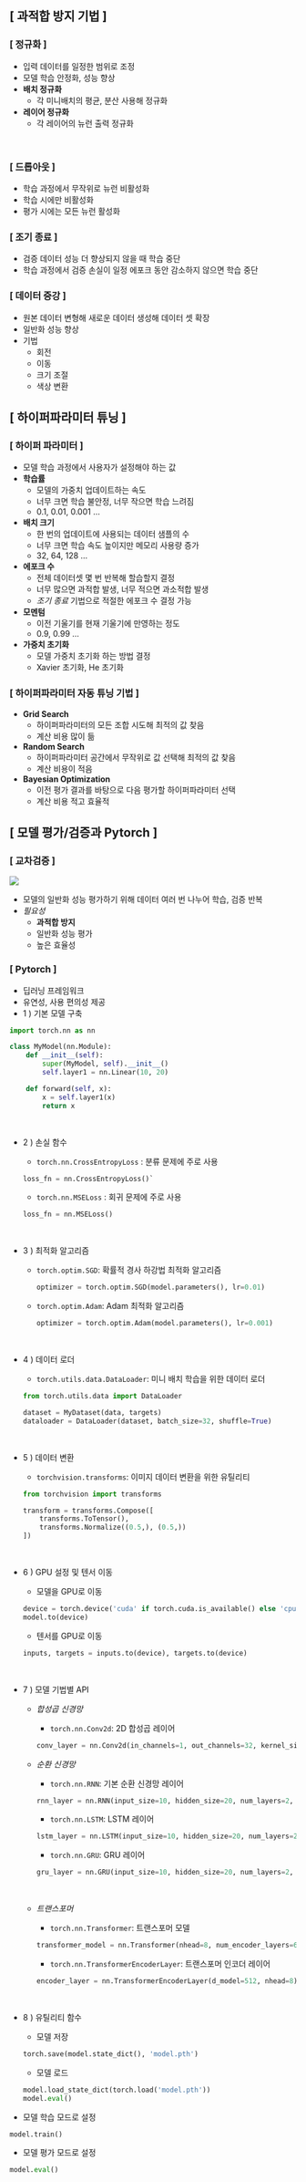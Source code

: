 ## [ 과적합 방지 기법 ]

### [ 정규화 ]

- 입력 데이터를 일정한 범위로 조정
- 모델 학습 안정화, 성능 향상
- **배치 정규화**
    - 각 미니배치의 평균, 분산 사용해 정규화
- **레이어 정규화**
    - 각 레이어의 뉴런 출력 정규화
    
&nbsp;
### [ 드롭아웃 ]

- 학습 과정에서 무작위로 뉴런 비활성화
- 학습 시에만 비활성화
- 평가 시에는 모든 뉴런 활성화
&nbsp;
### [ 조기 종료 ]

- 검증 데이터 성능 더 향상되지 않을 때 학습 중단
- 학습 과정에서 검증 손실이 일정 에포크 동안 감소하지 않으면 학습 중단
&nbsp;
### [ 데이터 증강 ]

- 원본 데이터 변형해 새로운 데이터 생성해 데이터 셋 확장
- 일반화 성능 향상
- 기법
    - 회전
    - 이동
    - 크기 조절
    - 색상 변환
&nbsp;
## [ 하이퍼파라미터 튜닝 ]

### **[ 하이퍼 파라미터 ]**

- 모델 학습 과정에서 사용자가 설정해야 하는 값
- **학습률**
    - 모델의 가중치 업데이트하는 속도
    - 너무 크면 학습 불안정, 너무 작으면 학습 느려짐
    - 0.1, 0.01, 0.001 …
- **배치 크기**
    - 한 번의 업데이트에 사용되는 데이터 샘플의 수
    - 너무 크면 학습 속도 높이지만 메모리 사용량 증가
    - 32, 64, 128 …
- **에포크 수**
    - 전체 데이터셋 몇 번 반복해 할습할지 결정
    - 너무 많으면 과적합 발생, 너무 적으면 과소적합 발생
    - *조기 종료* 기법으로 적절한 에포크 수 결정 가능
- **모멘텀**
    - 이전 기울기를 현재 기울기에 만영하는 정도
    - 0.9, 0.99 …
- **가중치 초기화**
    - 모델 가중치 초기화 하는 방법 결정
    - Xavier 초기화, He 초기화
&nbsp;
### [ 하이퍼파라미터 자동 튜닝 기법 ]

- **Grid Search**
    - 하이퍼파라미터의 모든 조합 시도해 최적의 값 찾음
    - 계산 비용 많이 듦
- **Random Search**
    - 하이퍼파라미터 공간에서 무작위로 값 선택해 최적의 값 찾음
    - 계산 비용이 적음
- **Bayesian Optimization**
    - 이전 평가 결과를 바탕으로 다음 평가할 하이퍼파라미터 선택
    - 계산 비용 적고 효율적
&nbsp;
## [ 모델 평가/검증과 Pytorch ]

### [ 교차검증 ]

![](https://velog.velcdn.com/images/yejingksdpwls/post/e27c2e81-6146-4cd7-909a-b3ffbddfbfd6/image.png)


- 모델의 일반화 성능 평가하기 위해 데이터 여러 번 나누어 학습, 검증 반복
- *필요성*
    - **과적합 방지**
    - 일반화 성능 평가
    - 높은 효율성
&nbsp;
### [ Pytorch ]

- 딥러닝 프레임워크
- 유연성, 사용 편의성 제공
- 1 ) 기본 모델 구축

```python
import torch.nn as nn

class MyModel(nn.Module):
    def __init__(self):
        super(MyModel, self).__init__()
        self.layer1 = nn.Linear(10, 20)

    def forward(self, x):
        x = self.layer1(x)
        return x
```
&nbsp;
- 2 ) 손실 함수
    - `torch.nn.CrossEntropyLoss` : 분류 문제에 주로 사용
    
    ```python
    loss_fn = nn.CrossEntropyLoss()`
    ```
    
    - `torch.nn.MSELoss` : 회귀 문제에 주로 사용
    
    ```python
    loss_fn = nn.MSELoss()
    ```
    &nbsp;
- 3 ) 최적화 알고리즘
    - `torch.optim.SGD`: 확률적 경사 하강법 최적화 알고리즘
        
        ```python
        optimizer = torch.optim.SGD(model.parameters(), lr=0.01)
        ```
        
    - `torch.optim.Adam`: Adam 최적화 알고리즘
        
        ```python
        optimizer = torch.optim.Adam(model.parameters(), lr=0.001)
        ```
        
&nbsp;
- 4 ) 데이터 로더
    - `torch.utils.data.DataLoader`: 미니 배치 학습을 위한 데이터 로더
    
    ```python
    from torch.utils.data import DataLoader
    
    dataset = MyDataset(data, targets)
    dataloader = DataLoader(dataset, batch_size=32, shuffle=True)
    ```
    
&nbsp;
- 5 ) 데이터 변환
    - `torchvision.transforms`: 이미지 데이터 변환을 위한 유틸리티
    
    ```python
    from torchvision import transforms
    
    transform = transforms.Compose([
        transforms.ToTensor(),
        transforms.Normalize((0.5,), (0.5,))
    ])
    ```
    
&nbsp;
- 6 ) GPU 설정 및 텐서 이동
    - 모델을 GPU로 이동
    
    ```python
    device = torch.device('cuda' if torch.cuda.is_available() else 'cpu')
    model.to(device)
    ```
    
    - 텐서를 GPU로 이동
    
    ```python
    inputs, targets = inputs.to(device), targets.to(device)
    ```
    
&nbsp;
- 7 ) 모델 기법별 API
    - *합성곱 신경망*
        - `torch.nn.Conv2d`: 2D 합성곱 레이어
        
        ```python
        conv_layer = nn.Conv2d(in_channels=1, out_channels=32, kernel_size=3, stride=1, padding=1)
        ```
        
    
    - *순환 신경망*
        - `torch.nn.RNN`: 기본 순환 신경망 레이어
        
        ```python
        rnn_layer = nn.RNN(input_size=10, hidden_size=20, num_layers=2, batch_first=True)
        ```
        
        - `torch.nn.LSTM`: LSTM 레이어
        
        ```python
        lstm_layer = nn.LSTM(input_size=10, hidden_size=20, num_layers=2, batch_first=True)
        ```
        
        - `torch.nn.GRU`: GRU 레이어
        
        ```python
        gru_layer = nn.GRU(input_size=10, hidden_size=20, num_layers=2, batch_first=True)
        ```
        
    &nbsp;
    - *트랜스포머*
        - `torch.nn.Transformer`: 트랜스포머 모델
        
        ```python
        transformer_model = nn.Transformer(nhead=8, num_encoder_layers=6)
        ```
        
        - `torch.nn.TransformerEncoderLayer`: 트랜스포머 인코더 레이어
        
        ```python
        encoder_layer = nn.TransformerEncoderLayer(d_model=512, nhead=8)
        ```
        
&nbsp;
- 8 ) 유틸리티 함수
    - 모델 저장
    
    ```python
    torch.save(model.state_dict(), 'model.pth')
    ```
    
    - 모델 로드
    
    ```python
    model.load_state_dict(torch.load('model.pth'))
    model.eval()
    ```
    

- 모델 학습 모드로 설정

```python
model.train()
```

- 모델 평가 모드로 설정

```python
model.eval()
```